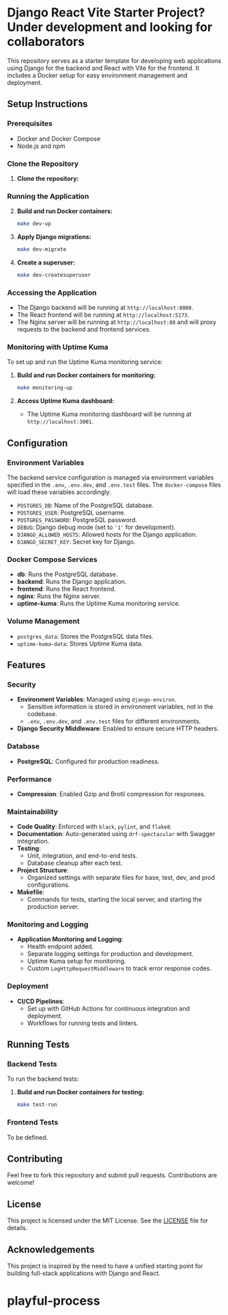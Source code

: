 # Django React Vite Starter Project? Under development and looking for collaborators

This repository serves as a starter template for developing web applications using Django for the backend and React with Vite for the frontend. It includes a Docker setup for easy environment management and deployment.

## Setup Instructions

### Prerequisites

- Docker and Docker Compose
- Node.js and npm

### Clone the Repository

1. **Clone the repository:**
   

### Running the Application

2. **Build and run Docker containers:**
   ```sh
   make dev-up
   ```

3. **Apply Django migrations:**
   ```sh
   make dev-migrate
   ```

4. **Create a superuser:**
   ```sh
   make dev-createsuperuser
   ```

### Accessing the Application

- The Django backend will be running at `http://localhost:8000`.
- The React frontend will be running at `http://localhost:5173`.
- The Nginx server will be running at `http://localhost:80` and will proxy requests to the backend and frontend services.

### Monitoring with Uptime Kuma

To set up and run the Uptime Kuma monitoring service:

1. **Build and run Docker containers for monitoring:**
   ```sh
   make monitoring-up
   ```

2. **Access Uptime Kuma dashboard:**
   - The Uptime Kuma monitoring dashboard will be running at `http://localhost:3001`.

## Configuration

### Environment Variables

The backend service configuration is managed via environment variables specified in the `.env`, `.env.dev`, and `.env.test` files. The `docker-compose` files will load these variables accordingly:

- `POSTGRES_DB`: Name of the PostgreSQL database.
- `POSTGRES_USER`: PostgreSQL username.
- `POSTGRES_PASSWORD`: PostgreSQL password.
- `DEBUG`: Django debug mode (set to `'1'` for development).
- `DJANGO_ALLOWED_HOSTS`: Allowed hosts for the Django application.
- `DJANGO_SECRET_KEY`: Secret key for Django.

### Docker Compose Services

- **db**: Runs the PostgreSQL database.
- **backend**: Runs the Django application.
- **frontend**: Runs the React frontend.
- **nginx**: Runs the Nginx server.
- **uptime-kuma**: Runs the Uptime Kuma monitoring service.

### Volume Management

- `postgres_data`: Stores the PostgreSQL data files.
- `uptime-kuma-data`: Stores Uptime Kuma data.

## Features

### Security

- **Environment Variables**: Managed using `django-environ`.
  - Sensitive information is stored in environment variables, not in the codebase.
  - `.env`, `.env.dev`, and `.env.test` files for different environments.
- **Django Security Middleware**: Enabled to ensure secure HTTP headers.


### Database

- **PostgreSQL**: Configured for production readiness.

### Performance

- **Compression**: Enabled Gzip and Brotli compression for responses.

### Maintainability

- **Code Quality**: Enforced with `black`, `pylint`, and `flake8`.
- **Documentation**: Auto-generated using `drf-spectacular` with Swagger integration.
- **Testing**:
  - Unit, integration, and end-to-end tests.
  - Database cleanup after each test.
- **Project Structure**:
  - Organized settings with separate files for base, test, dev, and prod configurations.
- **Makefile**:
  - Commands for tests, starting the local server, and starting the production server.

### Monitoring and Logging

- **Application Monitoring and Logging**:
  - Health endpoint added.
  - Separate logging settings for production and development.
  - Uptime Kuma setup for monitoring.
  - Custom `LogHttpRequestMiddleware` to track error response codes.

### Deployment

- **CI/CD Pipelines**:
  - Set up with GitHub Actions for continuous integration and deployment.
  - Workflows for running tests and linters.

## Running Tests

### Backend Tests

To run the backend tests:

1. **Build and run Docker containers for testing:**
   ```sh
   make test-run
   ```

### Frontend Tests

To be defined.

## Contributing

Feel free to fork this repository and submit pull requests. Contributions are welcome!

## License

This project is licensed under the MIT License. See the [LICENSE](LICENSE) file for details.

## Acknowledgements

This project is inspired by the need to have a unified starting point for building full-stack applications with Django and React.
# playful-process
